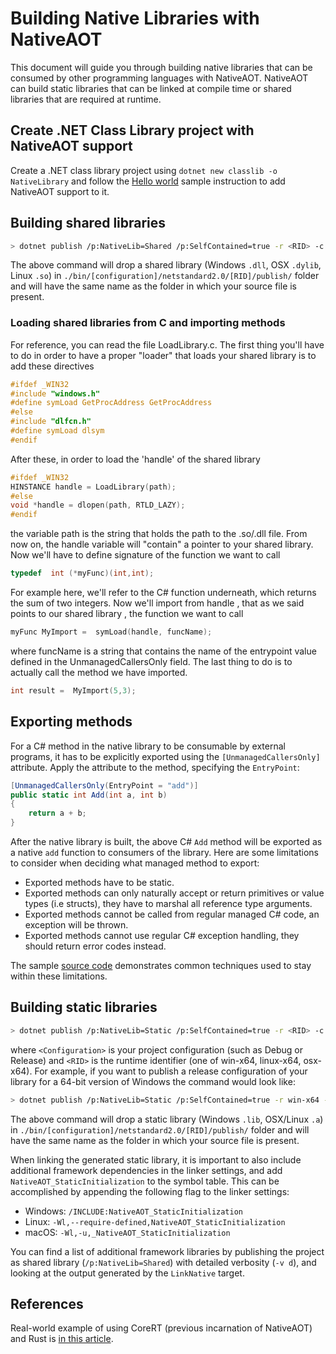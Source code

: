 # Building Native Libraries with NativeAOT

This document will guide you through building native libraries that can be consumed by other programming languages with NativeAOT. NativeAOT can build static libraries that can be linked at compile time or shared libraries that are required at runtime.

## Create .NET Class Library project with NativeAOT support

Create a .NET class library project using `dotnet new classlib -o NativeLibrary` and follow the [Hello world](../HelloWorld/README.md) sample instruction to add NativeAOT support to it.

## Building shared libraries

```bash
> dotnet publish /p:NativeLib=Shared /p:SelfContained=true -r <RID> -c <Configuration>
```

The above command will drop a shared library (Windows `.dll`, OSX `.dylib`, Linux `.so`) in `./bin/[configuration]/netstandard2.0/[RID]/publish/` folder and will have the same name as the folder in which your source file is present.

### Loading shared libraries from C and importing methods

For reference, you can read the file LoadLibrary.c.
The first thing you'll have to do in order to have a proper "loader" that loads your shared library is to add these directives

```c
#ifdef _WIN32
#include "windows.h"
#define symLoad GetProcAddress GetProcAddress
#else
#include "dlfcn.h"
#define symLoad dlsym
#endif
```

After these, in order to load the 'handle' of the shared library

```c
#ifdef _WIN32
HINSTANCE handle = LoadLibrary(path);
#else
void *handle = dlopen(path, RTLD_LAZY);
#endif
```

the variable path is the string that holds the path to the .so/.dll file.
From now on, the handle variable will "contain" a pointer to your shared library.
Now we'll have to define signature of the function we want to call

```c
typedef  int (*myFunc)(int,int);
```

For example here, we'll refer to the C# function underneath, which returns the sum of two integers.
Now we'll import from handle , that as we said points to our shared library , the function we want to call

```c
myFunc MyImport =  symLoad(handle, funcName);
```

where funcName is a string that contains the name of the entrypoint value defined in the UnmanagedCallersOnly field.
The last thing to do is to actually call the method we have imported.

```c
int result =  MyImport(5,3);
```

## Exporting methods

For a C# method in the native library to be consumable by external programs, it has to be explicitly exported using the `[UnmanagedCallersOnly]` attribute.
Apply the attribute to the method, specifying the `EntryPoint`:

```csharp
[UnmanagedCallersOnly(EntryPoint = "add")]
public static int Add(int a, int b)
{
    return a + b;
}
```

After the native library is built, the above C# `Add` method will be exported as a native `add` function to consumers of the library. Here are some limitations to consider when deciding what managed method to export:

* Exported methods have to be static.
* Exported methods can only naturally accept or return primitives or value types (i.e structs), they have to marshal all reference type arguments.
* Exported methods cannot be called from regular managed C# code, an exception will be thrown.
* Exported methods cannot use regular C# exception handling, they should return error codes instead.

The sample [source code](Class1.cs) demonstrates common techniques used to stay within these limitations.

## Building static libraries

```bash
> dotnet publish /p:NativeLib=Static /p:SelfContained=true -r <RID> -c <Configuration>
```

where `<Configuration>` is your project configuration (such as Debug or Release) and `<RID>` is the runtime identifier (one of win-x64, linux-x64, osx-x64). For example, if you want to publish a release configuration of your library for a 64-bit version of Windows the command would look like:

```bash
> dotnet publish /p:NativeLib=Static /p:SelfContained=true -r win-x64 -c release
```

The above command will drop a static library (Windows `.lib`, OSX/Linux `.a`) in `./bin/[configuration]/netstandard2.0/[RID]/publish/` folder and will have the same name as the folder in which your source file is present.

When linking the generated static library, it is important to also include additional framework dependencies in the linker settings, and add `NativeAOT_StaticInitialization` to the symbol table. This can be accomplished by appending the following flag to the linker settings:
* Windows: `/INCLUDE:NativeAOT_StaticInitialization`
* Linux: `-Wl,--require-defined,NativeAOT_StaticInitialization`
* macOS: `-Wl,-u,_NativeAOT_StaticInitialization`

You can find a list of additional framework libraries by publishing the project as shared library (`/p:NativeLib=Shared`) with detailed verbosity (`-v d`), and looking at the output generated by the `LinkNative` target.

## References

Real-world example of using CoreRT (previous incarnation of NativeAOT) and Rust is [in this article](https://medium.com/@chyyran/calling-c-natively-from-rust-1f92c506289d).
